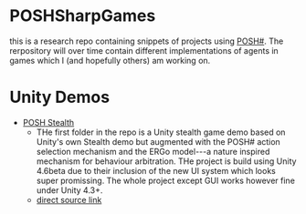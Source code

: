 POSHSharpGames
==============

this is a research repo containing snippets of projects using [POSH#](https://code.google.com/p/posh-sharp/). The rerpository will over time contain different implementations of agents in games which I (and hopefully others) am working on. 

Unity Demos
===========

* [POSH Stealth](http://swen.fairrats.eu/concrete5/index.php?cID=152) 
  * THe first folder in the repo is a Unity stealth game demo based on Unity's own Stealth demo but augmented with the POSH# action selection mechanism and the ERGo model---a nature inspired mechanism for behaviour arbitration. THe project is build using Unity 4.6beta due to their inclusion of the new UI system which looks super promissing. The whole project except GUI works however fine under Unity 4.3+.
  * [direct source link](https://github.com/suegy/POSHSharpGames/tree/master/ergo-stealth-unity)

